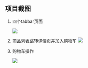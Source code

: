 ## 项目截图
1. 四个tabbar页面

    <image src="./images/detail/40ab61df-feb4-4da0-a579-5d51c30c.gif">
2. 商品列表跳转详情页并加入购物车
    <image src="./images/detail/40ab61df-feb4-4da0-a579-5d51c30.gif">

3. 购物车操作

    <image src="./images/detail/40ab61df-feb4-4da0-a579-5d51c3.gif">